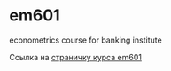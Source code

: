 # em601

econometrics course for banking institute

Ссылка на [страничку курса em601](http://bdemeshev.github.io/em601/)
